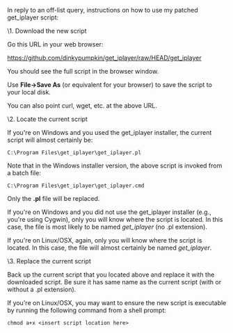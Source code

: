 In reply to an off-list query, instructions on how to use my patched get_iplayer script:

\1. Download the new script

Go this URL in your web browser:

<https://github.com/dinkypumpkin/get_iplayer/raw/HEAD/get_iplayer>

You should see the full script in the browser window.

Use **File->Save As** (or equivalent for your browser) to save the script to your local disk.

You can also point curl, wget, etc. at the above URL.

\2. Locate the current script

If you're on Windows and you used the get\_iplayer installer, the current script will almost certainly be:

`C:\Program Files\get_iplayer\get_iplayer.pl`

Note that in the Windows installer version, the above script is invoked from a batch file:

`C:\Program Files\get_iplayer\get_iplayer.cmd`

Only the **.pl** file will be replaced.

If you're on Windows and you did not use the get\_iplayer installer (e.g., you're using Cygwin), only you will know where the script is located.  In this case, the file is most likely to be named _get\_iplayer_ (no .pl extension).

If you're on Linux/OSX, again, only you will know where the script is located.  In this case, the file will almost certainly be named _get\_iplayer_.

\3. Replace the current script

Back up the current script that you located above and replace it with the downloaded script.  Be sure it has same name as the current script (with or without a .pl extension).

If you're on Linux/OSX, you may want to ensure the new script is executable by running the following command from a shell prompt:

`chmod a+x <insert script location here>`

